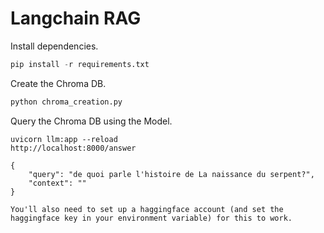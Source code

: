 # Langchain RAG 

Install dependencies.

```python
pip install -r requirements.txt
```

Create the Chroma DB.

```python
python chroma_creation.py
```

Query the Chroma DB using the Model.

```postman
uvicorn llm:app --reload
http://localhost:8000/answer

{
    "query": "de quoi parle l'histoire de La naissance du serpent?",
    "context": ""
}

You'll also need to set up a haggingface account (and set the haggingface key in your environment variable) for this to work.
